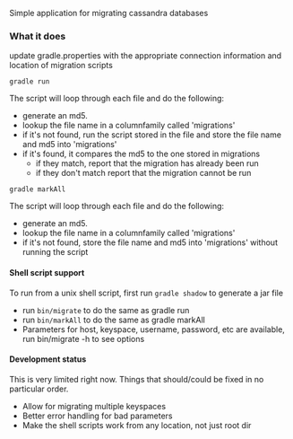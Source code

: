 Simple application for migrating cassandra databases

### What it does

update gradle.properties with the appropriate connection information and location of migration scripts

```gradle run```

The script will loop through each file and do the following:
* generate an md5.
* lookup the file name in a columnfamily called 'migrations'
* if it's not found, run the script stored in the file and store the file name and md5 into 'migrations'
* if it's found, it compares the md5 to the one stored in migrations
	* if they match, report that the migration has already been run
	* if they don't match report that the migration cannot be run

```gradle markAll```

The script will loop through each file and do the following:
* generate an md5.
* lookup the file name in a columnfamily called 'migrations'
* if it's not found, store the file name and md5 into 'migrations' without running the script


#### Shell script support
To run from a unix shell script, first run ```gradle shadow``` to generate a jar file
* run ```bin/migrate``` to do the same as gradle run
* run ```bin/markAll``` to do the same as gradle markAll
* Parameters for host, keyspace, username, password, etc are available, run bin/migrate -h to see options

#### Development status
This is very limited right now.  Things that should/could be fixed in no particular order.
* Allow for migrating multiple keyspaces
* Better error handling for bad parameters
* Make the shell scripts work from any location, not just root dir




